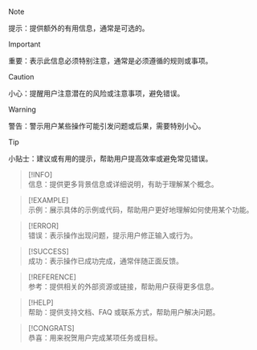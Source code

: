 > [!NOTE]  
> 提示：提供额外的有用信息，通常是可选的。

> [!IMPORTANT]  
> 重要：表示此信息必须特别注意，通常是必须遵循的规则或事项。

> [!CAUTION]  
> 小心：提醒用户注意潜在的风险或注意事项，避免错误。

> [!WARNING]  
> 警告：警示用户某些操作可能引发问题或后果，需要特别小心。

> [!TIP]  
> 小贴士：建议或有用的提示，帮助用户提高效率或避免常见错误。

> [!INFO]  
> 信息：提供更多背景信息或详细说明，有助于理解某个概念。

> [!EXAMPLE]  
> 示例：展示具体的示例或代码，帮助用户更好地理解如何使用某个功能。

> [!ERROR]  
> 错误：表示操作出现问题，提示用户修正输入或行为。

> [!SUCCESS]  
> 成功：表示操作已成功完成，通常伴随正面反馈。

> [!REFERENCE]  
> 参考：提供相关的外部资源或链接，帮助用户获得更多信息。

> [!HELP]  
> 帮助：提供支持文档、FAQ 或联系方式，帮助用户解决问题。

> [!CONGRATS]  
> 恭喜：用来祝贺用户完成某项任务或目标。
